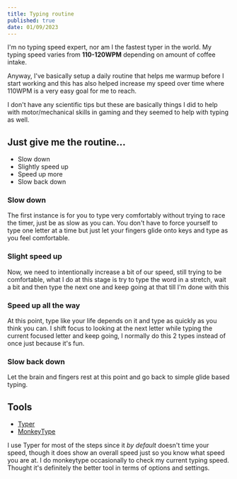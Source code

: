 ```yaml
---
title: Typing routine 
published: true 
date: 01/09/2023
---
```


I'm no typing speed expert, nor am I the fastest typer in the world. My typing speed varies from **110-120WPM** depending on amount of coffee intake. 

Anyway, 
I've basically setup a daily routine that helps me warmup before I start working and this has also helped increase my speed over time where 110WPM is a very easy goal for me to reach.

I don't have any scientific tips but these are basically things I did to help with motor/mechanical skills in gaming and they seemed to help with typing as well. 


## Just give me the routine...
- Slow down
- Slightly speed up 
- Speed up more 
- Slow back down

### Slow down 
The first instance is for you to type very comfortably without trying to race the timer, just be as slow as you can. You don't have to force yourself to type one letter at a time but just let your fingers glide onto keys and type as you feel comfortable. 

### Slight speed up
Now, we need to intentionally increase a bit of our speed, still trying to be comfortable, what I do at this stage is try to type the word in a stretch, wait a bit and then type the next one and keep going at that till I'm done with this

### Speed up all the way 
At this point, type like your life depends on it and type as quickly as you think you can. I shift focus to looking at the next letter while typing the current focused letter and keep going, I normally do this 2 types instead of once just because it's fun. 

### Slow back down
Let the brain and fingers rest at this point and go back to simple glide based typing. 

## Tools 
- [Typer](https://typer.barelyhuman.dev)
- [MonkeyType](http://monkeytype.com)

I use Typer for most of the steps since it _by default_ doesn't time your speed, though it does show an overall speed just so you know what speed you are at. I do monkeytype occasionally to check my current typing speed. Thought it's definitely the better tool in terms of options and settings. 
